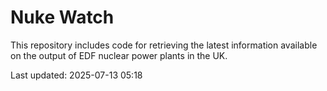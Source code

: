 # Nuke Watch

This repository includes code for retrieving the latest information available on the output of EDF nuclear power plants in the UK.

Last updated: 2025-07-13 05:18